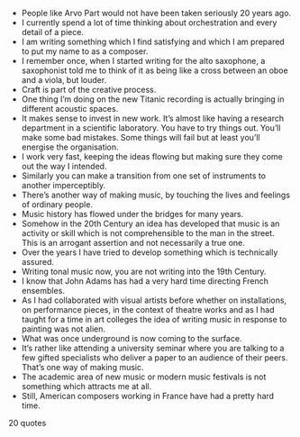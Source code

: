  - People like Arvo Part would not have been taken seriously 20 years ago.
 - I currently spend a lot of time thinking about orchestration and every detail of a piece.
 - I am writing something which I find satisfying and which I am prepared to put my name to as a composer.
 - I remember once, when I started writing for the alto saxophone, a saxophonist told me to think of it as being like a cross between an oboe and a viola, but louder.
 - Craft is part of the creative process.
 - One thing I’m doing on the new Titanic recording is actually bringing in different acoustic spaces.
 - It makes sense to invest in new work. It’s almost like having a research department in a scientific laboratory. You have to try things out. You’ll make some bad mistakes. Some things will fail but at least you’ll energise the organisation.
 - I work very fast, keeping the ideas flowing but making sure they come out the way I intended.
 - Similarly you can make a transition from one set of instruments to another imperceptibly.
 - There’s another way of making music, by touching the lives and feelings of ordinary people.
 - Music history has flowed under the bridges for many years.
 - Somehow in the 20th Century an idea has developed that music is an activity or skill which is not comprehensible to the man in the street. This is an arrogant assertion and not necessarily a true one.
 - Over the years I have tried to develop something which is technically assured.
 - Writing tonal music now, you are not writing into the 19th Century.
 - I know that John Adams has had a very hard time directing French ensembles.
 - As I had collaborated with visual artists before whether on installations, on performance pieces, in the context of theatre works and as I had taught for a time in art colleges the idea of writing music in response to painting was not alien.
 - What was once underground is now coming to the surface.
 - It’s rather like attending a university seminar where you are talking to a few gifted specialists who deliver a paper to an audience of their peers. That’s one way of making music.
 - The academic area of new music or modern music festivals is not something which attracts me at all.
 - Still, American composers working in France have had a pretty hard time.

20 quotes